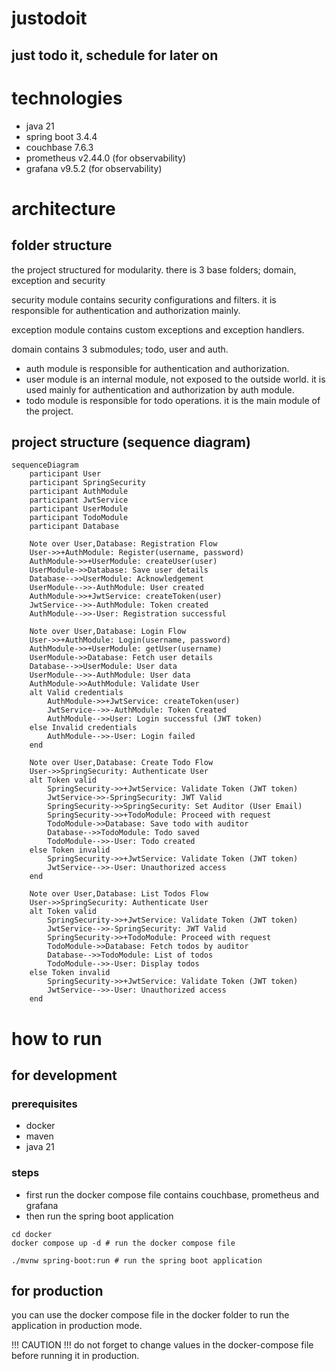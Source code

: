 # justodoit
## just todo it, schedule for later on

# technologies

- java 21
- spring boot 3.4.4
- couchbase 7.6.3
- prometheus v2.44.0 (for observability)
- grafana v9.5.2 (for observability)

# architecture

## folder structure
the project structured for modularity. there is 3 base folders; domain, exception and security

security module contains security configurations and filters. it is responsible for authentication and authorization mainly.

exception module contains custom exceptions and exception handlers.

domain contains 3 submodules; todo, user and auth.
- auth module is responsible for authentication and authorization.
- user module is an internal module, not exposed to the outside world. it is used mainly for authentication and authorization by auth module.
- todo module is responsible for todo operations. it is the main module of the project.

## project structure (sequence diagram)

```mermaid
sequenceDiagram
    participant User
    participant SpringSecurity
    participant AuthModule
    participant JwtService
    participant UserModule
    participant TodoModule
    participant Database

    Note over User,Database: Registration Flow
    User->>+AuthModule: Register(username, password)
    AuthModule->>+UserModule: createUser(user)
    UserModule->>Database: Save user details
    Database-->>UserModule: Acknowledgement
    UserModule-->>-AuthModule: User created
    AuthModule->>+JwtService: createToken(user)
    JwtService-->>-AuthModule: Token created
    AuthModule-->>-User: Registration successful

    Note over User,Database: Login Flow
    User->>+AuthModule: Login(username, password)
    AuthModule->>+UserModule: getUser(username)
    UserModule->>Database: Fetch user details
    Database-->>UserModule: User data
    UserModule-->>-AuthModule: User data
    AuthModule->>AuthModule: Validate User
    alt Valid credentials
        AuthModule->>+JwtService: createToken(user)
        JwtService-->>-AuthModule: Token Created
        AuthModule-->>User: Login successful (JWT token)
    else Invalid credentials
        AuthModule-->>-User: Login failed
    end

    Note over User,Database: Create Todo Flow
    User->>SpringSecurity: Authenticate User
    alt Token valid
        SpringSecurity->>+JwtService: Validate Token (JWT token)
        JwtService->>-SpringSecurity: JWT Valid
        SpringSecurity->>SpringSecurity: Set Auditor (User Email)
        SpringSecurity->>+TodoModule: Proceed with request
        TodoModule->>Database: Save todo with auditor
        Database-->>TodoModule: Todo saved
        TodoModule-->>-User: Todo created
    else Token invalid
        SpringSecurity->>+JwtService: Validate Token (JWT token)
        JwtService-->>-User: Unauthorized access
    end

    Note over User,Database: List Todos Flow
    User->>SpringSecurity: Authenticate User
    alt Token valid
        SpringSecurity->>+JwtService: Validate Token (JWT token)
        JwtService-->>-SpringSecurity: JWT Valid
        SpringSecurity->>+TodoModule: Proceed with request
        TodoModule->>Database: Fetch todos by auditor
        Database-->>TodoModule: List of todos
        TodoModule-->>-User: Display todos
    else Token invalid
        SpringSecurity->>+JwtService: Validate Token (JWT token)
        JwtService-->>-User: Unauthorized access
    end
```

# how to run

## for development

### prerequisites

- docker
- maven
- java 21

### steps

- first run the docker compose file contains couchbase, prometheus and grafana
- then run the spring boot application

```shell
cd docker
docker compose up -d # run the docker compose file
```

```shell
./mvnw spring-boot:run # run the spring boot application
```

## for production

you can use the docker compose file in the docker folder to run the application in production mode.

!!! CAUTION !!! do not forget to change values in the docker-compose file before running it in production.
